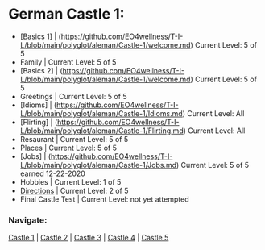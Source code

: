 # German Castle 1:
* [Basics 1] | (https://github.com/EO4wellness/T-I-L/blob/main/polyglot/aleman/Castle-1/welcome.md) Current Level: 5 of 5<br>
* Family | Current Level: 5 of 5<br>
* [Basics 2] | (https://github.com/EO4wellness/T-I-L/blob/main/polyglot/aleman/Castle-1/welcome.md) Current Level: 5 of 5<br>
* Greetings | Current Level: 5 of 5<br>
* [Idioms] | (https://github.com/EO4wellness/T-I-L/blob/main/polyglot/aleman/Castle-1/Idioms.md) Current Level: All<br>
* [Flirting] | (https://github.com/EO4wellness/T-I-L/blob/main/polyglot/aleman/Castle-1/Flirting.md) Current Level: All<br>
* Resaurant | Current Level: 5 of 5<br>
* Places | Current Level: 5 of 5<br>
* [Jobs] | (https://github.com/EO4wellness/T-I-L/blob/main/polyglot/aleman/Castle-1/Jobs.md) Current Level: 5 of 5 earned 12-22-2020<br>
* Hobbies | Current Level: 1 of 5<br>
* [Directions](https://github.com/EO4wellness/T-I-L/blob/main/polyglot/aleman/Castle-1/directions.md)  | Current Level: 2 of 5<br>
* Final Castle Test | Current Level: not yet attempted <br>

### Navigate: <br>
[Castle 1](https://github.com/EO4wellness/T-I-L/blob/main/polyglot/aleman/Castle-1/README.md)  | [Castle 2](https://github.com/EO4wellness/T-I-L/blob/main/polyglot/aleman/Castle-2/README.md)  | [Castle 3](https://github.com/EO4wellness/T-I-L/blob/main/polyglot/aleman/Castle-3/README.md)   | [Castle 4](https://github.com/EO4wellness/T-I-L/blob/main/polyglot/aleman/Castle-4/README.md)  | [Castle 5](https://github.com/EO4wellness/T-I-L/blob/main/polyglot/aleman/Castle-5/README.md) 

